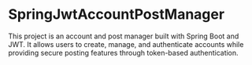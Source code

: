 # SpringJwtAccountPostManager
This project is an account and post manager built with Spring Boot and JWT. It allows users to create, manage, and authenticate accounts while providing secure posting features through token-based authentication.
